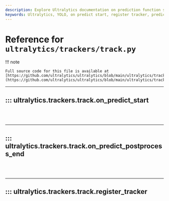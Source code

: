 ```yaml
---
description: Explore Ultralytics documentation on prediction function starters & register trackers. Understand our code & its applications better.
keywords: Ultralytics, YOLO, on predict start, register tracker, prediction functions, documentation
---
```


# Reference for `ultralytics/trackers/track.py`

!!! note

    Full source code for this file is available at [https://github.com/ultralytics/ultralytics/blob/main/ultralytics/trackers/track.py](https://github.com/ultralytics/ultralytics/blob/main/ultralytics/trackers/track.py).

---
## ::: ultralytics.trackers.track.on_predict_start
<br><br>

---
## ::: ultralytics.trackers.track.on_predict_postprocess_end
<br><br>

---
## ::: ultralytics.trackers.track.register_tracker
<br><br>
